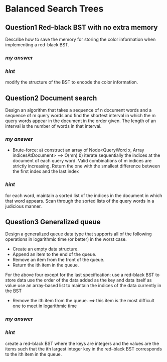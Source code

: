 # Balanced Search Trees
## Question1 Red–black BST with no extra memory
Describe how to save the memory for storing the color information when implementing a red–black BST.

### *my answer*

### *hint*
modify the structure of the BST to encode the color information.

## Question2 Document search
Design an algorithm that takes a sequence of n document words and a sequence of m query words
and find the shortest interval in which the m query words appear in the document in the order given.
The length of an interval is the number of words in that interval.

### *my answer*
* Brute-force:
    a) construct an array of Node<QueryWord x, Array indicesAtDocument> ==> O(mn)
    b) iterate sequentially the indices at the document of each query word.
       Valid combinations of m indices are strictly increasing. Return the one with
       the smallest difference between the first index and the last index 
       


### *hint*
for each word, maintain a sorted list of the indices in the document in which that word appears.
Scan through the sorted lists of the query words in a judicious manner.

## Question3 Generalized queue
Design a generalized queue data type that supports all of the following operations
in logarithmic time (or better) in the worst case.

* Create an empty data structure.
* Append an item to the end of the queue.
* Remove an item from the front of the queue.
* Return the ith item in the queue.

For the above four except for the last specification:
use a red-black BST to store data
use the order of the data added as the key and data itself as value
use an array-based list to maintain the indices of the data currently in the BST

* Remove the ith item from the queue.
==> this item is the most difficult one to meet in logarithmic time

### *my answer*

### *hint*
create a red–black BST where the keys are integers and the values are the items such that
the ith largest integer key in the red–black BST corresponds to the ith item in the queue.
